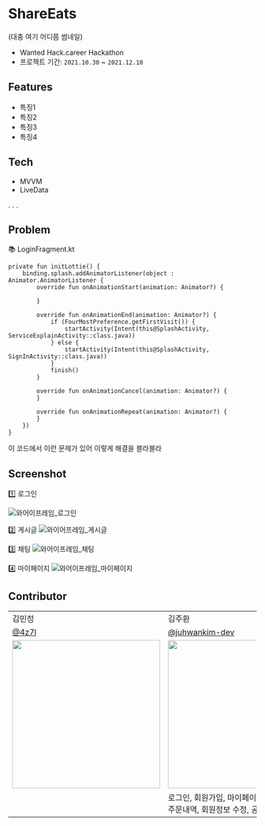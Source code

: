 # ShareEats
(대충 여기 어디쯤 썸네일)
- Wanted Hack.career Hackathon
- 프로젝트 기간: `2021.10.30` ~ `2021.12.10`

## Features
- 특징1
- 특징2
- 특징3
- 특징4

## Tech
- MVVM
- LiveData

.
.
.


## Problem

📚 LoginFragment.kt
```
private fun initLottie() {
    binding.splash.addAnimatorListener(object : Animator.AnimatorListener {
        override fun onAnimationStart(animation: Animator?) {

        }

        override fun onAnimationEnd(animation: Animator?) {
            if (FourMostPreference.getFirstVisit()) {
                startActivity(Intent(this@SplashActivity, ServiceExplainActivity::class.java))
            } else {
                startActivity(Intent(this@SplashActivity, SignInActivity::class.java))
            }
            finish()
        }

        override fun onAnimationCancel(animation: Animator?) {
        }

        override fun onAnimationRepeat(animation: Animator?) {
        }
    })
}
```
이 코드에서 이런 문제가 있어 이렇게 해결을 블라블라

## Screenshot

1️⃣ 로그인

![와어이프레임_로그인](https://user-images.githubusercontent.com/76620764/145572789-9a08a954-d013-4f92-b4ba-b60773a08f2b.jpg)
<br>

2️⃣ 게시글
![와이어프레임_게시글](https://user-images.githubusercontent.com/76620764/145572911-2acfd1c3-c3f2-486b-a171-e75d40bf4f63.jpg)
<br>

3️⃣ 채팅
![와어이프레임_채팅](https://user-images.githubusercontent.com/76620764/145572935-1a1324c2-c700-4c77-bcf8-155949b0317d.jpg)
<br>

4️⃣ 마이페이지
![와어이프레임_마이페이지](https://user-images.githubusercontent.com/76620764/145572953-9050a6b2-768d-4b51-b494-5d9223e9310a.jpg)
<br>

## Contributor
<table class="tg">
<tbody>
    <tr>
        <td>김민정</td>
        <td>김주환</td>
        <td>나요셉</td>
        <td>백동열</td>
    </tr>
    <tr>
        <td><a href="">@4z7l</a></td>
        <td><a href="https://github.com/juhwankim-dev">@juhwankim-dev</a></td>
        <td><a href="">@sgh002400</a></td>
        <td><a href="">@sgh002400</a></td>
    </tr>
    <tr>
        <td><img src="" width="300px"/></td>
        <td><img src="https://user-images.githubusercontent.com/76620764/145577637-1cb20f92-d076-4e3f-91d4-9719a1621542.jpg"  width="300px"/></td>
        <td><img src=""  width="300px"/></td>
        <td><img src=""  width="300px"/></td>
    </tr>
    <tr>
        <td></td>
        <td>로그인, 회원가입, 마이페이지<br>주문내역, 회원정보 수정, 공지사항</td>
        <td></td>
        <td></td>
    </tr>
</tbody>
</table>
